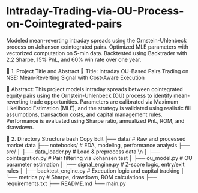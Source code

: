 # Intraday-Trading-via-OU-Process-on-Cointegrated-pairs
Modeled mean-reverting intraday spreads using the Ornstein-Uhlenbeck process on Johansen cointegrated pairs. Optimized MLE parameters with vectorized computation on 5-min data. Backtested using Backtrader with 2.2 Sharpe, 15% PnL, and 60% win rate over one year.

🧾 1. Project Title and Abstract
📌 Title:
Intraday OU-Based Pairs Trading on NSE: Mean-Reverting Signal with Cost-Aware Execution

📄 Abstract:
This project models intraday spreads between cointegrated equity pairs using the Ornstein-Uhlenbeck (OU) process to identify mean-reverting trade opportunities. Parameters are calibrated via Maximum Likelihood Estimation (MLE), and the strategy is validated using realistic fill assumptions, transaction costs, and capital management rules. Performance is evaluated using Sharpe ratio, annualized PnL, ROM, and drawdown.

📁 2. Directory Structure
bash
Copy
Edit
├── data/                  # Raw and processed market data
├── notebooks/             # EDA, modeling, performance analysis
├── src/
│   ├── data_loader.py     # Load & preprocess data \n
│   ├── cointegration.py   # Pair filtering via Johansen test
│   ├── ou_model.py        # OU parameter estimation
│   ├── signal_engine.py   # Z-score logic, entry/exit rules
│   ├── backtest_engine.py # Execution logic and capital tracking
│   └── metrics.py         # Sharpe, drawdown, ROM calculations
├── requirements.txt
├── README.md
└── main.py
